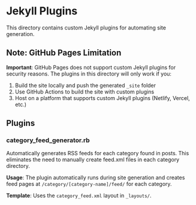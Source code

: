# Jekyll Plugins

This directory contains custom Jekyll plugins for automating site generation.

## Note: GitHub Pages Limitation

**Important**: GitHub Pages does not support custom Jekyll plugins for security reasons. The plugins in this directory will only work if you:

1. Build the site locally and push the generated `_site` folder
2. Use GitHub Actions to build the site with custom plugins
3. Host on a platform that supports custom Jekyll plugins (Netlify, Vercel, etc.)

## Plugins

### category_feed_generator.rb

Automatically generates RSS feeds for each category found in posts. This eliminates the need to manually create feed.xml files in each category directory.

**Usage**: The plugin automatically runs during site generation and creates feed pages at `/category/[category-name]/feed/` for each category.

**Template**: Uses the `category_feed.xml` layout in `_layouts/`.